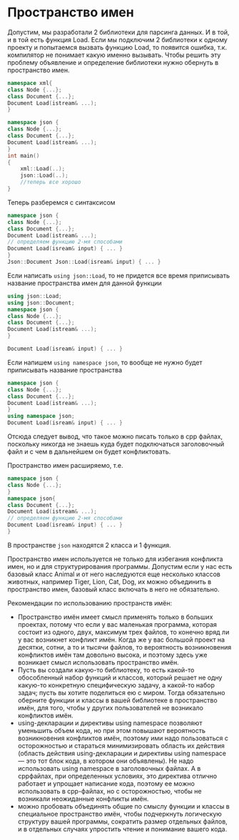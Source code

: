 # Пространство имен
Допустим, мы разработали 2 библиотеки для парсинга данных. И в той, и в той есть функция Load. Если мы подключим 2 библиотеки к одному проекту и попытаемся вызвать функцию Load, то появится ошибка, т.к. компилятор не понимает какую именно вызывать. Чтобы решить эту проблему объявление и определение библиотеки нужно обернуть в пространство имен.

```cpp
namespace xml{
class Node {...}; 
class Document {...}; 
Document Load(istream& ...);
}

namespace json {
class Node {...}; 
class Document {...}; 
Document Load(istream& ...);
}
int main()
{
	xml::Load(..);
	json::Load(..);
	//теперь все хорошо
}
```

Теперь разберемся с синтаксисом

```cpp
namespace json {
class Node {...}; 
class Document {...}; 
Document Load(istream& ...);
// определяем функцию 2-мя способами
Document Load(isream& input) { ... }
}
Json::Document Json::Load(isream& input) { ... }
```

Если написать `using json::Load`, то не придется все время приписывать название пространства имен для данной функции

```cpp
using json::Load;
using json::Document;
namespace json {
class Node {...}; 
class Document {...}; 
Document Load(istream& ...);
}

Document Load(isream& input) { ... }
```

Если напишем `using namespace json`, то вообще не нужно будет приписывать название пространства

```cpp
namespace json {
class Node {...}; 
class Document {...}; 
Document Load(istream& ...);
}
using namespace json;
Document Load(isream& input) { ... }
```

Отсюда следует вывод, что такое можно писать только в cpp файлах, поскольку никогда не знаешь куда будет подключаться заголовочный файл и с чем в дальнейшем он будет конфликтовать.

Пространство имен расширяемо, т.е.

```cpp
namespace json {
class Node {...};
}
namespace json{
class Document {...}; 
Document Load(istream& ...);
// определяем функцию 2-мя способами
Document Load(isream& input) { ... }
}
```

В пространстве `json` находятся 2 класса и 1 функция.

Пространство имен используется не только для избегания конфликта имен, но и для структурирования программы. Допустим если у нас есть базовый класс Animal и от него наследуются еще несколько классов животных, например Tiger, Lion, Cat, Dog, их можно объединить в пространство имен, базовый класс включать в него не обязательно. 

Рекомендации по использованию пространств имён:
* Пространство имён имеет смысл применять только в больших проектах, потому что если у вас маленькая программа, которая состоит из одного, двух, максимум трех файлов, то конечно вряд ли у вас возникнет конфликт имён. Когда же у вас большой проект на десятки, сотни, а то и тысячи файлов, то вероятность возникновения конфликтов имён там довольно высока, и поэтому здесь уже возникает смысл использовать пространство имён.
* Пусть вы создали какую-то библиотеку, то есть какой-то обособленный набор функций и классов, который решает не одну какую-то конкретную специфическую задачу, а какой-то набор задач; пусть вы хотите поделиться ею с миром. Тогда обязательно оберните функции и классы в вашей библиотеке в пространство имён, для того, чтобы у других пользователей не возникало конфликтов имён.
* using-декларации и директивы using namespace позволяют уменьшить объем кода, но при этом повышают вероятность возникновения конфликтов имён, поэтому ими надо пользоваться с осторожностью и стараться минимизировать область их действия (область действия using-декларации и директивы using namespace — это тот блок кода, в котором они объявлены). Не надо использовать using namespace в заголовочных файлах. А в cppфайлах, при определенных условиях, это директива отлично работает и упрощает написание кода, поэтому ее можно использовать в cpp-файлах, но с осторожностью, чтобы не возникали неожиданные конфликты имён.
* можно пробовать объединять общие по смыслу функции и классы в специальное пространство имён, чтобы подчеркнуть логическую структуру вашей программы, сократить размер отдельных файлов, и в отдельных случаях упростить чтение и понимание вашего кода.